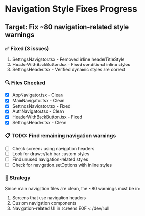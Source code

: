 # Navigation Style Fixes Progress

## Target: Fix ~80 navigation-related style warnings

### ✅ Fixed (3 issues)
1. SettingsNavigator.tsx - Removed inline headerTitleStyle
2. HeaderWithBackButton.tsx - Fixed conditional inline styles
3. SettingsHeader.tsx - Verified dynamic styles are correct

### 🔍 Files Checked
- [x] AppNavigator.tsx - Clean
- [x] MainNavigator.tsx - Clean
- [x] SettingsNavigator.tsx - Fixed
- [x] AuthNavigator.tsx - Clean
- [x] HeaderWithBackButton.tsx - Fixed
- [x] SettingsHeader.tsx - Clean

### 📋 TODO: Find remaining navigation warnings
- [ ] Check screens using navigation headers
- [ ] Look for drawer/tab bar custom styles
- [ ] Find unused navigation-related styles
- [ ] Check for navigation.setOptions with inline styles

### 🎯 Strategy
Since main navigation files are clean, the ~80 warnings must be in:
1. Screens that use navigation headers
2. Custom navigation components
3. Navigation-related UI in screens
EOF < /dev/null